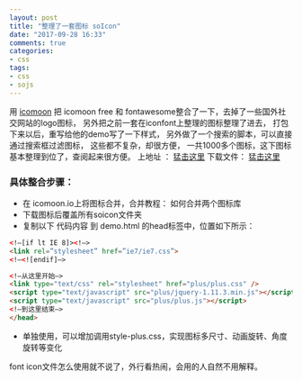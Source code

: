 ```yaml
---
layout: post
title: "整理了一套图标 soIcon"
date: "2017-09-28 16:33"
comments: true
categories:
- css
tags:
- css
- sojs
---
```


用 [icomoon](https://icomoon.io/app/#/select)
把 icomoon free 和 fontawesome整合了一下，去掉了一些国外社交网站的logo图标，
另外把之前一套在iconfont上整理的图标整理了进去，
打包下来以后，重写给他的demo写了一下样式，
另外做了一个搜索的脚本，可以直接通过搜索框过滤图标，
这些都不复杂，却很方便，
一共1000多个图标，这下图标基本整理到位了，查阅起来很方便。
上地址 ：  [猛击这里](/my/soicon/demo.html)
下载文件： [猛击这里](/my/soicon/soicon.zip)
<!-- more -->

### 具体整合步骤：
- 在 icomoon.io上将图标合并，合并教程：  如何合并两个图标库
- 下载图标后覆盖所有soicon文件夹
- 复制以下 代码内容 到 demo.html 的head标签中，位置如下所示：

```html
<!–[if lt IE 8]><!–>
<link rel=”stylesheet” href=”ie7/ie7.css”>
<!–<![endif]–>

<!–从这里开始–>
<link type="text/css" rel="stylesheet" href="plus/plus.css" />
<script type="text/javascript" src="plus/jquery-1.11.3.min.js"></script>
<script type="text/javascript" src="plus/plus.js"></script>
<!–到这里结束–>
</head>
```
- 单独使用，可以增加调用style-plus.css，实现图标多尺寸、动画旋转、角度旋转等变化

font icon文件怎么使用就不说了，外行看热闹，会用的人自然不用解释。




